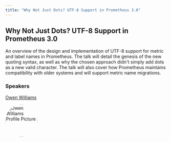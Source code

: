 ```yaml
---
title: "Why Not Just Dots? UTF-8 Support in Prometheus 3.0"
---
```


## Why Not Just Dots? UTF-8 Support in Prometheus 3.0

An overview of the design and implementation of UTF-8 support for metric and label names in Prometheus. The talk will detail the genesis of the new quoting syntax, as well as why the chosen approach didn't simply add dots as a new valid character. The talk will also cover how Prometheus maintains compatibility with older systems and will support metric name migrations.

### Speakers
[Owen Williams](../../speakers/owen-williams)

<img src="https://sessionize.com/image/6b38-400o400o1-wGCbhnjGXPkCZrh57tsMQF.jpg" style="width: 100px; border-radius: 50%" alt="Owen Williams Profile Picture"/>

